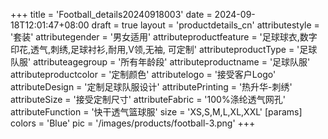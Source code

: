 +++
title = 'Football_details20240918003'
date = 2024-09-18T12:01:47+08:00
draft = true
layout = 'productdetails_cn'
attributestyle = '套装'
attributegender = '男女适用'
attributeproductfeature = '足球球衣,数字印花,透气,刺绣,足球衬衫,耐用,V领,无袖, 可定制'
attributeproductType = '足球队服'
attributeagegroup = '所有年龄段'
attributeproductname = '足球队服'
attributeproductcolor = '定制颜色'
attributelogo = '接受客户Logo'
attributeDesign = '定制足球队服设计'
attributePrinting = '热升华-刺绣'
attributeSize = '接受定制尺寸'
attributeFabric = '100%涤纶透气网孔'
attributeFunction = '快干透气篮球服'
size = 'XS,S,M,L,XL,XXL'
[params]
  colors = 'Blue'
  pic = '/images/products/football-3.png'
+++
